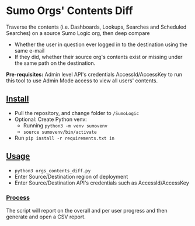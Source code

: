 # Sumo Orgs' Contents Diff

Traverse the contents (i.e. Dashboards, Lookups, Searches and Scheduled Searches) on a source Sumo Logic org, then deep compare 

- Whether the user in question ever logged in to the destination using the same e-mail
- If they did, whether their source org's contents exist or missing under the same path on the destination.

**Pre-requisites:** Admin level API's credentials AccessId/AccessKey to run this tool to use Admin Mode access to view all users' contents.

## <u>Install</u>

- Pull the repository, and change folder to `/SumoLogic` 
- Optional: Create Python venv:
  - Running `python3 -m venv sumovenv`
  - `source sumovenv/bin/activate`
- Run `pip install -r requirements.txt in`



## <u>Usage</u>

- `python3 orgs_contents_diff.py`
- Enter Source/Destination region of deployment 
- Enter Source/Destination API's credentials such as AccessId/AccessKey

### <u>Process</u>

The script will report on the overall and per user progress and then generate and open a CSV report.